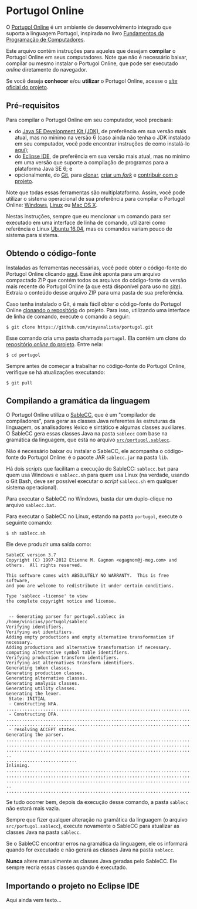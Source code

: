 Portugol Online
===============

O [Portugol Online][1] é um ambiente de desenvolvimento integrado que suporta a linguagem Portugol, inspirada no livro
[Fundamentos da Programação de Computadores][2].

Este arquivo contém instruções para aqueles que desejam **compilar** o Portugol Online em seus computadores. Note que não é necessário baixar, compilar ou mesmo instalar o Portugol Online, que pode ser executado *online* diretamente do navegador.

Se você deseja **conhecer** e/ou **utilizar** o Portugol Online, acesse o [*site* oficial do projeto][1].

## Pré-requisitos

Para compilar o Portugol Online em seu computador, você precisará:

- do [Java SE Development Kit (JDK)][3], de preferência em sua versão mais atual, mas no mínimo na versão 6 (caso ainda não tenha o JDK instalado em seu computador, você pode encontrar instruções de como instalá-lo [aqui][4]);
- do [Eclipse IDE][5], de preferência em sua versão mais atual, mas no mínimo em uma versão que suporte a compilação de programas para a plataforma Java SE 6; e
- opcionalmente, do [Git][6], para [clonar][7], [criar um *fork*][8] e [contribuir com o projeto][9].

Note que todas essas ferramentas são multiplataforma. Assim, você pode utilizar o sistema operacional de sua preferência para compilar o Portugol Online: [Windows][10], [Linux][11] ou [Mac OS X][12].

Nestas instruções, sempre que eu mencionar um comando para ser executado em uma interface de linha de comando, utilizarei como referência o Linux [Ubuntu 16.04][13], mas os comandos variam pouco de sistema para sistema.

## Obtendo o código-fonte

Instaladas as ferramentas necessárias, você pode obter o código-fonte do Portugol Online clicando [aqui][14]. Esse *link* aponta para um arquivo compactado ZIP que contém todos os arquivos do código-fonte da versão mais recente do Portugol Online (a que está disponível para uso no [*site*][1]). Extraia o conteúdo desse arquivo ZIP para uma pasta de sua preferência.

Caso tenha instalado o Git, é mais fácil obter o código-fonte do Portugol Online [clonando o repositório][7] do projeto. Para isso, utilizando uma interface de linha de comando, execute o comando a seguir:

```
$ git clone https://github.com/vinyanalista/portugol.git
```

Esse comando cria uma pasta chamada `portugol`. Ela contém um clone do [repositório *online* do projeto][15]. Entre nela:

```
$ cd portugol
```

Sempre antes de começar a trabalhar no código-fonte do Portugol Online, verifique se há atualizações executando:

```
$ git pull
```

## Compilando a gramática da linguagem

O Portugol Online utiliza o [SableCC][16], que é um "compilador de compiladores", para gerar as classes Java referentes às estruturas da linguagem, os analisadores léxico e sintático e algumas classes auxiliares. O SableCC gera essas classes Java na pasta `sablecc` com base na gramática da linguagem, que está no arquivo [`src/portugol.sablecc`][17].

Não é necessário baixar ou instalar o SableCC, ele acompanha o código-fonte do Portugol Online: é o pacote JAR `sablecc.jar` na pasta `lib`.

Há dois *scripts* que facilitam a execução do SableCC: `sablecc.bat` para quem usa Windows e `sablecc.sh` para quem usa Linux (na verdade, usando o Git Bash, deve ser possível executar o *script*  `sablecc.sh` em qualquer sistema operacional).

Para executar o SableCC no Windows, basta dar um duplo-clique no arquivo `sablecc.bat`.

Para executar o SableCC no Linux, estando na pasta `portugol`, execute o seguinte comando:

```
$ sh sablecc.sh
```

Ele deve produzir uma saída como:

```
SableCC version 3.7                                                                                                                  
Copyright (C) 1997-2012 Etienne M. Gagnon <egagnon@j-meg.com> and                                                                    
others.  All rights reserved.                                                                                                        
                                                                                                                                     
This software comes with ABSOLUTELY NO WARRANTY.  This is free software,                                                             
and you are welcome to redistribute it under certain conditions.                                                                     
                                                                                                                                     
Type 'sablecc -license' to view                                                                                                      
the complete copyright notice and license.                                                                                           
                                                                                                                                     
                                                                                                                                     
 -- Generating parser for portugol.sablecc in /home/vinicius/portugol/sablecc                                                        
Verifying identifiers.                                                                                                               
Verifying ast identifiers.                                                                                                           
Adding empty productions and empty alternative transformation if necessary.                                                          
Adding productions and alternative transformation if necessary.                                                                      
computing alternative symbol table identifiers.                                 
Verifying production transform identifiers.                                     
Verifying ast alternatives transform identifiers.                               
Generating token classes.                                                       
Generating production classes.                                                  
Generating alternative classes.                                                 
Generating analysis classes.                                                    
Generating utility classes.                                                     
Generating the lexer.                                                           
 State: INITIAL                                                                 
 - Constructing NFA.                                                            
..........................................................................................................................................................................................................................................................................................................................................................................................................................................................................................................................................
 - Constructing DFA.
.........................................................................................................................................................................................................................................................................................................................................................................................................................................................................................................................................................................................................................................................................................................................................................................................................................................................................................................................................................................................................................................................................................
.....................................................................................................................................................................................................................................................................................................................................
 - resolving ACCEPT states.
Generating the parser.
....................................................................................................................................................................................................
....................................................................................................................................................................................................
....................................................................................................................................................................................................
..
...........................
Inlining.
......................................................................................................................................................................................................
......................................................................................................................................................................................................
......................................................................................................................................................................................................
..
......................................................................................................................................................................................................
```

Se tudo ocorrer bem, depois da execução desse comando, a pasta `sablecc` não estará mais vazia.

Sempre que fizer qualquer alteração na gramática da linguagem (o arquivo `src/portugol.sablecc`), execute novamente o SableCC para atualizar as classes Java na pasta `sablecc`.

Se o SableCC encontrar erros na gramática da linguagem, ele os informará quando for executado e não gerará as classes Java na pasta `sablecc`.

**Nunca** altere manualmente as classes Java geradas pelo SableCC. Ele sempre recria essas classes quando é executado.

## Importando o projeto no Eclipse IDE

Aqui ainda vem texto...

[1]: https://vinyanalista.github.io/portugol/
[2]: http://wps.prenhall.com/br_ascencio_3/
[3]: http://www.oracle.com/technetwork/pt/java/javase/downloads/
[4]: https://vinyanalista.github.io/blog/2012/07/10/instalacao-do-java-development-kit-jdk/
[5]: https://eclipse.org/
[6]: https://git-scm.com/
[7]: https://help.github.com/articles/cloning-a-repository/
[8]: https://help.github.com/articles/fork-a-repo/
[9]: https://help.github.com/categories/collaborating-on-projects-using-issues-and-pull-requests/
[10]: http://windows.microsoft.com/
[11]: http://www.vivaolinux.com.br/linux/
[12]: https://www.apple.com/br/osx/what-is/
[13]: http://www.ubuntu.com/
[14]: https://github.com/vinyanalista/portugol/archive/master.zip
[15]: https://github.com/vinyanalista/portugol
[16]: http://www.sablecc.org/
[17]: https://github.com/vinyanalista/portugol/blob/master/src/portugol.sablecc
